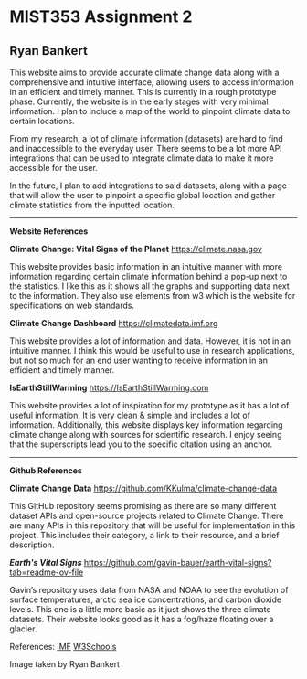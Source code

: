 
# MIST353 Assignment 2
## Ryan Bankert

This website aims to provide accurate climate change data along with a comprehensive and intuitive interface, allowing users to access information in an efficient and timely manner. This is currently in a rough prototype phase. Currently, the website is in the early stages with very minimal information. I plan to include a map of the world to pinpoint climate data to certain locations. 

From my research, a lot of climate information (datasets) are hard to find and inaccessible to the everyday user. There seems to be a lot more API integrations that can be used to integrate climate data to make it more accessible for the user. 

In the future, I plan to add integrations to said datasets, along with a page that will allow the user to pinpoint a specific global location and gather climate statistics from the inputted location.

---

**Website References**

**Climate Change: Vital Signs of the Planet**
https://climate.nasa.gov

This website provides basic information in an intuitive manner with more information regarding certain climate information behind a pop-up next to the statistics. I like this as it shows all the graphs and supporting data next to the information. They also use elements from w3 which is the website for specifications on web standards.

**Climate Change Dashboard**
https://climatedata.imf.org

This website provides a lot of information and data. However, it is not in an intuitive manner. I think this would be useful to use in research applications, but not so much for an end user wanting to receive information in an efficient and timely manner.

**IsEarthStillWarming**
https://IsEarthStillWarming.com

This website provides a lot of inspiration for my prototype as it has a lot of useful information. It is very clean & simple and includes a lot of information. Additionally, this website displays key information regarding climate change along with sources for scientific research. I enjoy seeing that the superscripts lead you to the specific citation using an anchor.

---
**Github References**

**Climate Change Data**
https://github.com/KKulma/climate-change-data

This GitHub repository seems promising as there are so many different dataset APIs and open-source projects related to Climate Change. There are many APIs in this repository that will be useful for implementation in this project. This includes their category, a link to their resource, and a brief description.

***Earth's Vital Signs***
https://github.com/gavin-bauer/earth-vital-signs?tab=readme-ov-file

Gavin’s repository uses data from NASA and NOAA to see the evolution of surface temperatures, arctic sea ice concentrations, and carbon dioxide levels. This one is a little more basic as it just shows the three climate datasets. Their website looks good as it has a fog/haze floating over a glacier. 


References:
[IMF](https://climatedata.imf.org/)
[W3Schools](https://w3schools.com)

Image taken by Ryan Bankert

 
